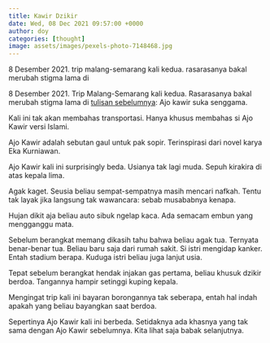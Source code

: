 ```yaml
---
title: Kawir Dzikir
date: Wed, 08 Dec 2021 09:57:00 +0000
author: doy
categories: [thought]
image: assets/images/pexels-photo-7148468.jpg
---
```


8 Desember 2021. trip malang-semarang kali kedua. rasarasanya bakal merubah stigma lama di

8 Desember 2021. Trip Malang-Semarang kali kedua. Rasarasanya bakal merubah stigma lama di [tulisan sebelumnya](https://cloned-doy.github.io/mantra-transportasi/): Ajo kawir suka senggama.

Kali ini tak akan membahas transportasi. Hanya khusus membahas si Ajo Kawir versi Islami.

Ajo Kawir adalah sebutan gaul untuk pak sopir. Terinspirasi dari novel karya Eka Kurniawan.

Ajo Kawir kali ini surprisingly beda. Usianya tak lagi muda. Sepuh kirakira di atas kepala lima.

Agak kaget. Seusia beliau sempat-sempatnya masih mencari nafkah. Tentu tak layak jika langsung tak wawancara: sebab musababnya kenapa.

Hujan dikit aja beliau auto sibuk ngelap kaca. Ada semacam embun yang mengganggu mata.

Sebelum berangkat memang dikasih tahu bahwa beliau agak tua. Ternyata benar-benar tua. Beliau baru saja dari rumah sakit. Si istri mengidap kanker. Entah stadium berapa. Kuduga istri beliau juga lanjut usia.

Tepat sebelum berangkat hendak injakan gas pertama, beliau khusuk dzikir berdoa. Tangannya hampir setinggi kuping kepala.

Mengingat trip kali ini bayaran borongannya tak seberapa, entah hal indah apakah yang beliau bayangkan saat berdoa.

Sepertinya Ajo Kawir kali ini berbeda. Setidaknya ada khasnya yang tak sama dengan Ajo Kawir sebelumnya. Kita lihat saja babak selanjutnya.
